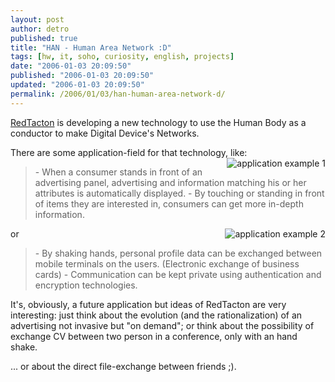```yaml
---
layout: post
author: detro
published: true
title: "HAN - Human Area Network :D"
tags: [hw, it, soho, curiosity, english, projects]
date: "2006-01-03 20:09:50"
published: "2006-01-03 20:09:50"
updated: "2006-01-03 20:09:50"
permalink: /2006/01/03/han-human-area-network-d/
---
```


<a href="http://www.redtacton.com/en/" target="_new">RedTacton</a> is developing a new technology to use the Human Body as a conductor to make Digital Device's Networks.

There are some application-field for that technology, like:
<img src="http://www.redtacton.com/en/field/images/pic1-2.gif" alt="application example 1" align="right" />
<blockquote>
- When a consumer stands in front of an advertising panel, advertising and information matching his or her attributes is automatically displayed.
- By touching or standing in front of items they are interested in, consumers can get more in-depth information.</blockquote>
or
<img src="http://www.redtacton.com/en/field/images/pic2-2.gif" alt="application example 2" align="right" />
<blockquote>
- By shaking hands, personal profile data can be exchanged between mobile terminals on the users. (Electronic exchange of business cards)
- Communication can be kept private using authentication and encryption technologies.</blockquote>

It's, obviously, a future application but ideas of RedTacton are very interesting: just think about the evolution (and the rationalization) of an advertising not invasive but "on demand"; or think about the possibility of exchange CV between two person in a conference, only with an hand shake.

... or about the direct file-exchange between friends ;).

 
